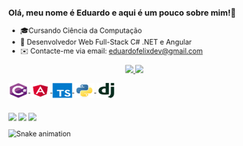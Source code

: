 ### Olá, meu nome é Eduardo e aqui é um pouco sobre mim!👋

- 🎓Cursando Ciência da Computação
- 🌱 Desenvolvedor Web Full-Stack C# .NET e Angular
- ✉️ Contacte-me via email: eduardofelixdev@gmail.com

<div align="center">
  <a href="https://github.com/edumfelix">
  <img height="180em" src="https://github-readme-stats.vercel.app/api?username=edumfelix&show_icons=true&theme=tokyonight&include_all_commits=true&count_private=true"/>
  <img height="180em" src="https://github-readme-stats.vercel.app/api/top-langs/?username=edumfelix&layout=compact&langs_count=7&theme=tokyonight"/>
</div>
  
  <div style="display: inline_block"><br>
  <img align="center" alt="Edu-Csharp" height="30" width="40" src="https://raw.githubusercontent.com/devicons/devicon/master/icons/csharp/csharp-original.svg">
  <img align="center" alt="Edu-Angular" height="30" width="40" src="https://raw.githubusercontent.com/devicons/devicon/master/icons/angular/angular-original.svg">  
  <img align="center" alt="Edu-TS" height="30" width="40" src="https://raw.githubusercontent.com/devicons/devicon/master/icons/typescript/typescript-original.svg">
    <img align="center" alt="Edu-Python" height="30" width="40" src="https://raw.githubusercontent.com/devicons/devicon/master/icons/python/python-original.svg">
  <img align="center" alt="Edu-Django" height="30" width="40" src="https://raw.githubusercontent.com/devicons/devicon/master/icons/django/django-plain.svg">
</div>
  
  ##
<div> 
  
  <a href="https://www.instagram.com/edu.felixx/" target="_blank"><img src="https://img.shields.io/badge/-Instagram-%23E4405F?style=for-the-badge&logo=instagram&logoColor=white" target="_blank"></a>
  <a href = "mailto:eduardofelixdev@gmail.com"><img src="https://img.shields.io/badge/-Gmail-%23333?style=for-the-badge&logo=gmail&logoColor=white" target="_blank"></a>
  <a href="https://www.linkedin.com/in/edumfelix" target="_blank"><img src="https://img.shields.io/badge/-LinkedIn-%230077B5?style=for-the-badge&logo=linkedin&logoColor=white" target="_blank"></a> 
</div>
  
![Snake animation](https://github.com/edumfelix/edumfelix/blob/output/github-contribution-grid-snake.svg)
